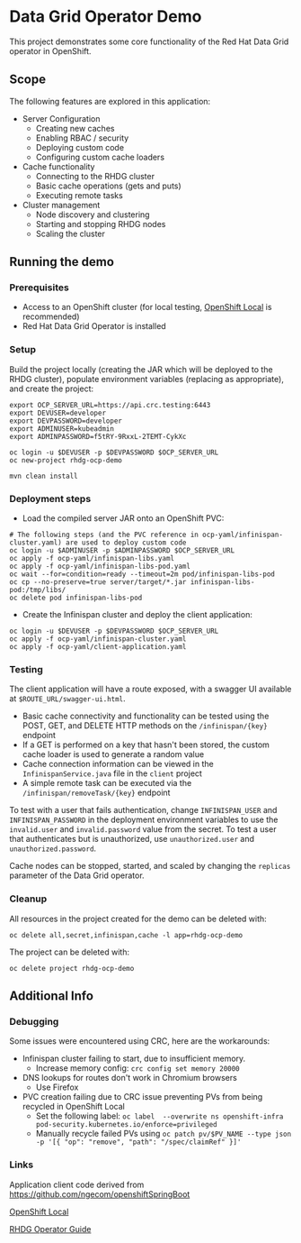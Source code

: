 
# Data Grid Operator Demo

This project demonstrates some core functionality of the Red Hat Data Grid operator in OpenShift. 

## Scope

The following features are explored in this application:

- Server Configuration
  - Creating new caches
  - Enabling RBAC / security
  - Deploying custom code
  - Configuring custom cache loaders
- Cache functionality
  - Connecting to the RHDG cluster
  - Basic cache operations (gets and puts)
  - Executing remote tasks
- Cluster management
  - Node discovery and clustering
  - Starting and stopping RHDG nodes
  - Scaling the cluster

## Running the demo

### Prerequisites

- Access to an OpenShift cluster (for local testing, [OpenShift Local](https://developers.redhat.com/products/openshift-local/overview) is recommended)
- Red Hat Data Grid Operator is installed

### Setup

Build the project locally (creating the JAR which will be deployed to the RHDG cluster), populate environment variables (replacing as appropriate), and create the project:
```
export OCP_SERVER_URL=https://api.crc.testing:6443
export DEVUSER=developer
export DEVPASSWORD=developer
export ADMINUSER=kubeadmin
export ADMINPASSWORD=f5tRY-9RxxL-2TEMT-CykXc

oc login -u $DEVUSER -p $DEVPASSWORD $OCP_SERVER_URL
oc new-project rhdg-ocp-demo

mvn clean install
```

### Deployment steps

- Load the compiled server JAR onto an OpenShift PVC:
```
# The following steps (and the PVC reference in ocp-yaml/infinispan-cluster.yaml) are used to deploy custom code
oc login -u $ADMINUSER -p $ADMINPASSWORD $OCP_SERVER_URL
oc apply -f ocp-yaml/infinispan-libs.yaml
oc apply -f ocp-yaml/infinispan-libs-pod.yaml
oc wait --for=condition=ready --timeout=2m pod/infinispan-libs-pod
oc cp --no-preserve=true server/target/*.jar infinispan-libs-pod:/tmp/libs/
oc delete pod infinispan-libs-pod
```
- Create the Infinispan cluster and deploy the client application:
```
oc login -u $DEVUSER -p $DEVPASSWORD $OCP_SERVER_URL
oc apply -f ocp-yaml/infinispan-cluster.yaml
oc apply -f ocp-yaml/client-application.yaml
```

### Testing

The client application will have a route exposed, with a swagger UI available at `$ROUTE_URL/swagger-ui.html`. 

- Basic cache connectivity and functionality can be tested using the POST, GET, and DELETE HTTP methods on the `/infinispan/{key}` endpoint
- If a GET is performed on a key that hasn't been stored, the custom cache loader is used to generate a random value
- Cache connection information can be viewed in the `InfinispanService.java` file in the `client` project
- A simple remote task can be executed via the `/infinispan/removeTask/{key}` endpoint

To test with a user that fails authentication, change `INFINISPAN_USER` and `INFINISPAN_PASSWORD` in the deployment environment variables to 
use the `invalid.user` and `invalid.password` value from the secret. To test a user that authenticates but is unauthorized, use
`unauthorized.user` and `unauthorized.password`.

Cache nodes can be stopped, started, and scaled by changing the `replicas` parameter of the Data Grid operator.

### Cleanup

All resources in the project created for the demo can be deleted with:

```
oc delete all,secret,infinispan,cache -l app=rhdg-ocp-demo
```

The project can be deleted with:

```
oc delete project rhdg-ocp-demo
```

## Additional Info

### Debugging

Some issues were encountered using CRC, here are the workarounds:
- Infinispan cluster failing to start, due to insufficient memory.
  - Increase memory config: `crc config set memory 20000`
- DNS lookups for routes don't work in Chromium browsers
  - Use Firefox
- PVC creation failing due to CRC issue preventing PVs from being recycled in OpenShift Local
  - Set the following label: `oc label  --overwrite ns openshift-infra  pod-security.kubernetes.io/enforce=privileged`
  - Manually recycle failed PVs using `oc patch pv/$PV_NAME --type json -p '[{ "op": "remove", "path": "/spec/claimRef" }]'`

### Links

Application client code derived from <https://github.com/ngecom/openshiftSpringBoot>

[OpenShift Local](https://developers.redhat.com/products/openshift-local/overview)

[RHDG Operator Guide](https://access.redhat.com/documentation/en-us/red_hat_data_grid/8.3/html/data_grid_operator_guide/index)

